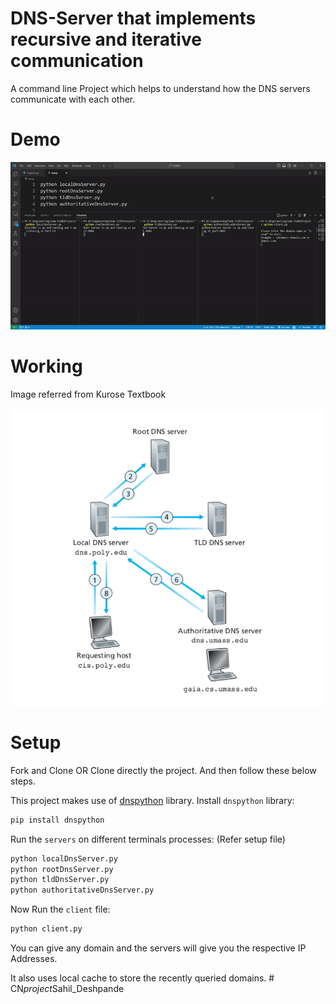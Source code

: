# DNS-Server that implements recursive and iterative communication

A command line Project which helps to understand how the DNS servers communicate with each other.

# Demo
![Demo](https://github.com/OmKhare/DNS-Server/blob/main/ezgif.com-video-to-gif.gif)

# Working
Image referred from Kurose Textbook <br/>
\
![Image](https://github.com/OmKhare/DNS-Server/blob/main/Screenshot%202023-03-05%20114859.png)


# Setup

Fork and Clone OR Clone directly the project. And then follow these below steps.

This project makes use of [dnspython](https://github.com/rthalley/dnspython) library.
Install `dnspython` library:

```bash
pip install dnspython
```

Run the `servers` on different terminals processes: (Refer setup file)

```bash
python localDnsServer.py
python rootDnsServer.py
python tldDnsServer.py
python authoritativeDnsServer.py
```

Now Run the `client` file:

```bash
python client.py
```

You can give any domain and the servers will give you the respective IP Addresses.

It also uses local cache to store the recently queried domains.
#   C N _ p r o j e c t _ S a h i l _ D e s h p a n d e 
 
 